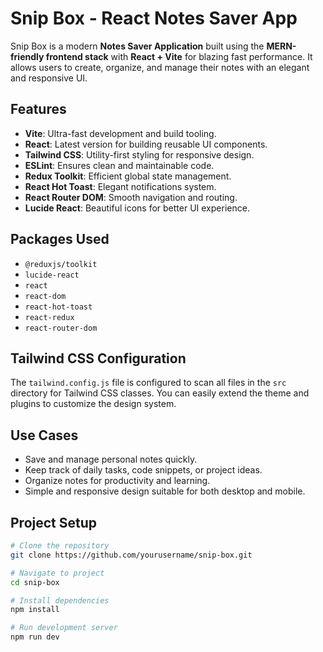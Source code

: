 # Snip Box - React Notes Saver App

Snip Box is a modern **Notes Saver Application** built using the **MERN-friendly frontend stack** with **React + Vite** for blazing fast performance. It allows users to create, organize, and manage their notes with an elegant and responsive UI.  

## Features
- **Vite**: Ultra-fast development and build tooling.  
- **React**: Latest version for building reusable UI components.  
- **Tailwind CSS**: Utility-first styling for responsive design.  
- **ESLint**: Ensures clean and maintainable code.  
- **Redux Toolkit**: Efficient global state management.  
- **React Hot Toast**: Elegant notifications system.  
- **React Router DOM**: Smooth navigation and routing.  
- **Lucide React**: Beautiful icons for better UI experience.  

## Packages Used
- `@reduxjs/toolkit`  
- `lucide-react`  
- `react`  
- `react-dom`  
- `react-hot-toast`  
- `react-redux`  
- `react-router-dom`  

## Tailwind CSS Configuration
The `tailwind.config.js` file is configured to scan all files in the `src` directory for Tailwind CSS classes. You can easily extend the theme and plugins to customize the design system.

## Use Cases
- Save and manage personal notes quickly.  
- Keep track of daily tasks, code snippets, or project ideas.  
- Organize notes for productivity and learning.  
- Simple and responsive design suitable for both desktop and mobile.  

## Project Setup
```bash
# Clone the repository
git clone https://github.com/yourusername/snip-box.git

# Navigate to project
cd snip-box

# Install dependencies
npm install

# Run development server
npm run dev

